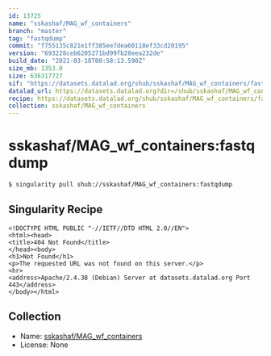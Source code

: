 ```yaml
---
id: 13725
name: "sskashaf/MAG_wf_containers"
branch: "master"
tag: "fastqdump"
commit: "f755135c821e1ff385ee7dea60118ef33cd20195"
version: "693228ceb6205271bd99fb28eea232de"
build_date: "2021-03-18T00:58:13.590Z"
size_mb: 1353.0
size: 636317727
sif: "https://datasets.datalad.org/shub/sskashaf/MAG_wf_containers/fastqdump/2021-03-18-f755135c-693228ce/693228ceb6205271bd99fb28eea232de.sif"
datalad_url: https://datasets.datalad.org?dir=/shub/sskashaf/MAG_wf_containers/fastqdump/2021-03-18-f755135c-693228ce/
recipe: https://datasets.datalad.org/shub/sskashaf/MAG_wf_containers/fastqdump/2021-03-18-f755135c-693228ce/Singularity
collection: sskashaf/MAG_wf_containers
---
```


# sskashaf/MAG_wf_containers:fastqdump

```bash
$ singularity pull shub://sskashaf/MAG_wf_containers:fastqdump
```

## Singularity Recipe

```singularity
<!DOCTYPE HTML PUBLIC "-//IETF//DTD HTML 2.0//EN">
<html><head>
<title>404 Not Found</title>
</head><body>
<h1>Not Found</h1>
<p>The requested URL was not found on this server.</p>
<hr>
<address>Apache/2.4.38 (Debian) Server at datasets.datalad.org Port 443</address>
</body></html>
```

## Collection

 - Name: [sskashaf/MAG_wf_containers](https://github.com/sskashaf/MAG_wf_containers)
 - License: None

